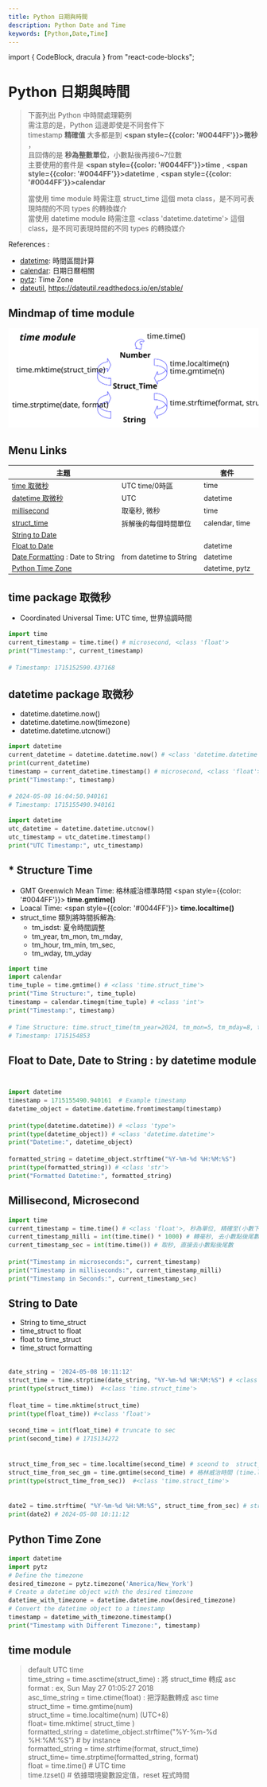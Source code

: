 ```yaml
---
title: Python 日期與時間
description: Python Date and Time
keywords: [Python,Date,Time]
---
```

import { CodeBlock, dracula  } from "react-code-blocks";

# Python 日期與時間

> 下面列出 Python 中時間處理範例  
> 需注意的是，Python 這邊即使是不同套件下  
> timestamp __精確值__ 大多都是到 __<span style={{color: '#0044FF'}}>微秒</span>__ ，  
> 且回傳的是 __秒為整數單位__，小數點後再接6~7位數  
> 主要使用的套件是 __<span style={{color: '#0044FF'}}>time</span>__ ,   __<span style={{color: '#0044FF'}}>datetime</span>__ , __<span style={{color: '#0044FF'}}>calendar</span>__ 
> 
> 當使用 time module 時需注意 struct_time 這個 meta class，是不同可表現時間的不同 types 的轉換媒介  
> 當使用 datetime module 時需注意 \<class 'datetime.datetime'\> 這個 class，是不同可表現時間的不同 types 的轉換媒介  



References : 
* [datetime](http://docs.python.org/library/datetime.html#module-datetime): 時間區間計算
* [calendar](https://www.runoob.com/python/python-date-time.html): 日期日曆相關
* [pytz](http://www.twinsun.com/tz/tz-link.htm): Time Zone
* [dateutil](http://labix.org/python-dateutil), https://dateutil.readthedocs.io/en/stable/



## Mindmap of time module 

![insect-totem-net_python_time_module.svg](/img/docs/python/insect-totem-net_python_time_module.svg "Python time module")



## Menu Links

|  主題  |                 | 套件 |
|----------|-----------------|----|
| [time 取微秒](#microsecond1)| UTC time/0時區 | time |
| [datetime 取微秒](#microsecond2)| UTC | datetime |
| [millisecond](#Millisecond)| 取毫秒, 微秒 | time | 
| [struct_time](#struct_time)| 拆解後的每個時間單位 | calendar, time | 
| [String to Date](#String_to_Date)|  |  | 
| [Float to Date](#Float_to_Date_datetime)|   | datetime |
| [Date Formatting](#Float_to_Date_datetime) : Date to String|  from datetime to String | datetime | 
| [Python Time Zone](#Time_Zone)|  | datetime, pytz | 


## __time package 取微秒__ <span id="microsecond1">&nbsp;</span>
* Coordinated Universal Time: UTC time, 世界協調時間

```python
import time
current_timestamp = time.time() # microsecond, <class 'float'>
print("Timestamp:", current_timestamp)

# Timestamp: 1715152590.437168
```

## __datetime package 取微秒__ <span id="microsecond2">&nbsp;</span>
* datetime.datetime.now()
* datetime.datetime.now(timezone)
* datetime.datetime.utcnow()


```python
import datetime
current_datetime = datetime.datetime.now() # <class 'datetime.datetime'>
print(current_datetime)
timestamp = current_datetime.timestamp() # microsecond, <class 'float'>
print("Timestamp:", timestamp)

# 2024-05-08 16:04:50.940161
# Timestamp: 1715155490.940161
```

```python
import datetime
utc_datetime = datetime.datetime.utcnow()
utc_timestamp = utc_datetime.timestamp()
print("UTC Timestamp:", utc_timestamp)
```

## __\* Structure Time__ <span id="struct_time">&nbsp;</span>
* GMT Greenwich Mean Time: 格林威治標準時間 <span style={{color: '#0044FF'}}> __time.gmtime()__ </span>
* Loacal Time: <span style={{color: '#0044FF'}}> __time.localtime()__ </span>
* struct_time 類別將時間拆解為:
    * tm_isdst: 夏令時間調整
    * tm_year, tm_mon, tm_mday, 
    * tm_hour, tm_min, tm_sec,
    * tm_wday, tm_yday

```python
import time
import calendar
time_tuple = time.gmtime() # <class 'time.struct_time'>
print("Time Structure:", time_tuple)
timestamp = calendar.timegm(time_tuple) # <class 'int'>
print("Timestamp:", timestamp)

# Time Structure: time.struct_time(tm_year=2024, tm_mon=5, tm_mday=8, tm_hour=7, tm_min=54, tm_sec=13, tm_wday=2, tm_yday=129, tm_isdst=0)
# Timestamp: 1715154853
```


## __Float to Date, Date to String__ : by datetime module <span id="Float_to_Date_datetime">&nbsp;</span>

```python
import datetime
timestamp = 1715155490.940161  # Example timestamp
datetime_object = datetime.datetime.fromtimestamp(timestamp)

print(type(datetime.datetime)) # <class 'type'>
print(type(datetime_object)) # <class 'datetime.datetime'>
print("Datetime:", datetime_object)

formatted_string = datetime_object.strftime("%Y-%m-%d %H:%M:%S")
print(type(formatted_string)) # <class 'str'>
print("Formatted Datetime:", formatted_string)
```



## __Millisecond, Microsecond__  <span id="Millisecond">&nbsp;</span>

```python
import time
current_timestamp = time.time() # <class 'float'>, 秒為單位, 精確至(小數下7位數)?
current_timestamp_milli = int(time.time() * 1000) # 轉毫秒, 去小數點後尾數
current_timestamp_sec = int(time.time()) # 取秒, 直接去小數點後尾數

print("Timestamp in microseconds:", current_timestamp)
print("Timestamp in milliseconds:", current_timestamp_milli)
print("Timestamp in Seconds:", current_timestamp_sec)
```


## __String to Date__  <span id="String_to_Date">&nbsp;</span>
* String to time_struct
* time_struct to float
* float to time_struct
* time_struct formatting

```python

date_string = '2024-05-08 10:11:12'
struct_time = time.strptime(date_string, "%Y-%m-%d %H:%M:%S") # <class 'time.struct_time'>
print(type(struct_time))  #<class 'time.struct_time'>

float_time = time.mktime(struct_time)
print(type(float_time)) #<class 'float'>

second_time = int(float_time) # truncate to sec
print(second_time) # 1715134272


struct_time_from_sec = time.localtime(second_time) # sceond to  struct_time
struct_time_from_sec_gm = time.gmtime(second_time) # 格林威治時間 (time.localtime -8hr)
print(type(struct_time_from_sec))  #<class 'time.struct_time'>


date2 = time.strftime( "%Y-%m-%d %H:%M:%S", struct_time_from_sec) # struct_time to String
print(date2) # 2024-05-08 10:11:12

```

## __Python Time Zone__  <span id="Time_Zone">&nbsp;</span>

```python
import datetime
import pytz
# Define the timezone
desired_timezone = pytz.timezone('America/New_York')
# Create a datetime object with the desired timezone
datetime_with_timezone = datetime.datetime.now(desired_timezone)
# Convert the datetime object to a timestamp
timestamp = datetime_with_timezone.timestamp()
print("Timestamp with Different Timezone:", timestamp)
```



## time module
> default UTC time  
> time_string = time.asctime(struct_time) : 將 struct_time 轉成 asc format : ex, Sun May 27 01:05:27 2018  
> asc_time_string = time.ctime(float) : 把浮點數轉成 asc time  
> struct_time = time.gmtime(num)  
> struct_time = time.localtime(num)  (UTC+8)  
> float=  time.mktime( struct_time )  
> formatted_string = datetime_object.strftime("%Y-%m-%d %H:%M:%S") # by instance  
> formatted_string = time.strftime(format, struct_time)  
> struct_time= time.strptime(formatted_string, format)  
> float = time.time() # UTC time  
> time.tzset() # 依據環境變數設定值，reset 程式時間  
